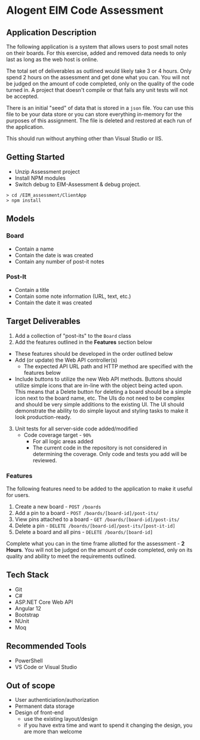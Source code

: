 # Alogent EIM Code Assessment

## Application Description

The following application is a system that allows users to post small notes on their boards.
For this exercise, added and removed data needs to only last as long as the web host is online.

The total set of deliverables as outlined would likely take 3 or 4 hours.
Only spend 2 hours on the assessment and get done what you can.
You will not be judged on the amount of code completed, only on the quality of the code turned in.
A project that doesn't compile or that fails any unit tests will not be accepted.

There is an initial "seed" of data that is stored in a `json` file. 
You can use this file to be your data store or you can store everything in-memory for the purposes of this assignment.
The file is deleted and restored at each run of the application.

This should run without anything other than Visual Studio or IIS.

## Getting Started

- Unzip Assessment project
- Install NPM modules
- Switch debug to EIM-Assessment & debug project.

```
> cd /EIM_assessment/ClientApp
> npm install
```

## Models

### Board

- Contain a name
- Contain the date is was created
- Contain any number of post-it notes

### Post-It

- Contain a title
- Contain some note information (URL, text, etc.)
- Contain the date it was created

## Target Deliverables 

1. Add a collection of "post-its" to the `Board` class
2. Add the features outlined in the __Features__ section below

- These features should be developed in the order outlined below
- Add (or update) the Web API controller(s) 
  - The expected API URL path and HTTP method are specified with the features below
- Include buttons to utilize the new Web API methods.  Buttons should utilize simple icons that are in-line with the object being acted upon.  This means that a Delete button for deleting a board should be a simple icon next to the board name, etc.  The UIs do not need to be complex and should be very simple additions to the existing UI.  The UI should demonstrate the ability to do simple layout and styling tasks to make it look production-ready.

3. Unit tests for all server-side code added/modified
   - Code coverage target - `90%`
     - For all logic areas added
     - The current code in the repository is not considered in determining the coverage. Only code and tests you add will be reviewed.

### Features

The following features need to be added to the application to make it useful for users.

1. Create a new board - `POST /boards`
2. Add a pin to a board - `POST /boards/[board-id]/post-its/`
3. View pins attached to a board - `GET /boards/[board-id]/post-its/`
4. Delete a pin - `DELETE /boards/[board-id]/post-its/[post-it-id]`
5. Delete a board and all pins - `DELETE /boards/[board-id]`

Complete what you can in the time frame allotted for the assessment - __2 Hours__.
You will not be judged on the amount of code completed, only on its quality and ability to meet the requirements outlined.

## Tech Stack

- Git
- C#
- ASP.NET Core Web API
- Angular 12
- Bootstrap
- NUnit
- Moq

## Recommended Tools

- PowerShell
- VS Code or Visual Studio

## Out of scope

- User authenticiation/authorization
- Permanent data storage
- Design of front-end 
  - use the existing layout/design
  - if you have extra time and want to spend it changing the design, you are more than welcome
